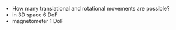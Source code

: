 - How many translational and rotational movements are possible?
- in 3D space 6 DoF
- magnetometer 1 DoF